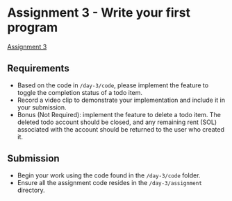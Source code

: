 # Assignment 3 - Write your first program

[Assignment 3](https://classroom.github.com/a/Y6OfUe4m)

## Requirements

- Based on the code in `/day-3/code`, please implement the feature to toggle the completion status of a todo item.
- Record a video clip to demonstrate your implementation and include it in your submission.
- Bonus (Not Required): implement the feature to delete a todo item. The deleted todo account should be closed, and any remaining rent (SOL) associated with the account should be returned to the user who created it.

## Submission

- Begin your work using the code found in the `/day-3/code` folder.
- Ensure all the assignment code resides in the `/day-3/assignment` directory.
